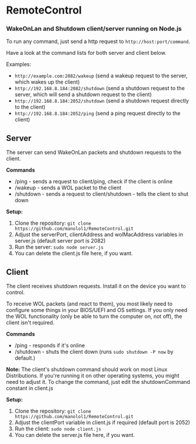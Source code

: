 # RemoteControl

### WakeOnLan and Shutdown client/server running on Node.js

To run any command, just send a http request to `http://host:port/command`.

Have a look at the command lists for both server and client below.

Examples:
* `http://example.com:2082/wakeup` (send a wakeup request to the server, which wakes up the client)
* `http://192.168.8.184:2082/shutdown` (send a shutdown request to the server, which will send a shutdown request to the client)
* `http://192.168.8.184:2052/shutdown` (send a shutdown request directly to the client)
* `http://192.168.8.184:2052/ping` (send a ping request directly to the client)

## Server

The server can send WakeOnLan packets and shutdown requests to the client.

**Commands**
* /ping - sends a request to client/ping, check if the client is online
* /wakeup - sends a WOL packet to the client
* /shutdown - sends a request to client/shutdown - tells the client to shut down

**Setup:**

1. Clone the repository: `git clone https://github.com/manolol1/RemoteControl.git`
2. Adjust the serverPort, clientAddress and wolMacAddress variables in server.js (default server port is 2082)
3. Run the server: `sudo node server.js`
5. You can delete the client.js file here, if you want.

## Client

The client receives shutdown requests. Install it on the device you want to control.

To receive WOL packets (and react to them), you most likely need to configure some things in your BIOS/UEFI and OS settings.
If you only need the WOL functionality (only be able to turn the computer on, not off), the client isn't required.

**Commands**
* /ping - responds if it's online
* /shutdown - shuts the client down (runs `sudo shutdown -P now` by default.)

**Note:** The client's shutdown command should work on most Linux Distributions. If you're running it on other operating systems, you might need to adjust it.
To change the command, just edit the shutdownCommand constant in client.js

**Setup:**

1. Clone the repository: `git clone https://github.com/manolol1/RemoteControl.git`
2. Adjust the clientPort variable in client.js if required (default port is 2052)
3. Run the client: `sudo node client.js`
5. You can delete the server.js file here, if you want.
